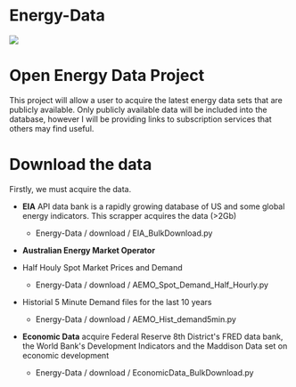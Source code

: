 Energy-Data
===========

![](http://www.liamwagner.com/images/Phuket.jpg)


Open Energy Data Project
=======
This project will allow a user to acquire the latest energy data sets that are publicly available. Only publicly available data will be included into the database, however I will be providing links to subscription services that others may find useful.

Download the data
=======
Firstly, we must acquire the data.
* **EIA** API data bank is a rapidly growing database of US and some global energy indicators. This scrapper acquires the data (>2Gb)
  * Energy-Data / download / EIA_BulkDownload.py

* **Australian Energy Market Operator**
 * Half Houly Spot Market Prices and Demand 
   * Energy-Data / download / AEMO_Spot_Demand_Half_Hourly.py
 * Historial 5 Minute Demand files for the last 10 years
   * Energy-Data / download / AEMO_Hist_demand5min.py

* **Economic Data** acquire Federal Reserve 8th District's FRED data bank, the World Bank's Development Indicators and the Maddison Data set on economic development
  * Energy-Data / download / EconomicData_BulkDownload.py

